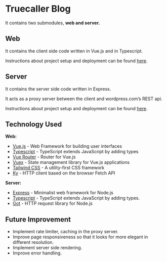# Truecaller Blog
It contains two submodules, **web and server.**

## Web
It contains the client side code written in Vue.js and in Typescript.

Instructions about project setup and deployment can be found [here](https://github.com/sumitmckv/truecaller-blog-web/blob/master/README.md).

## Server
It contains the server side code written in Express.

It acts as a proxy server between the client and wordpress.com’s REST api.

Instructions about project setup and deployment can be found [here](https://github.com/sumitmckv/truecaller-blog-server/blob/master/README.md).

## Technology Used
**Web:**

- [Vue.js](https://vuejs.org/) - Web Framework for building user interfaces
- [Typescript](https://www.typescriptlang.org/) - TypeScript extends JavaScript by adding types
- [Vue Router](https://router.vuejs.org/) - Router for Vue.js
- [Vuex](https://vuex.vuejs.org/) - State management library for Vue.js applications
- [Tailwind CSS](https://tailwindcss.com/) - A utility-first CSS framework
- [Ky](https://github.com/sindresorhus/ky) -  HTTP client based on the browser Fetch API

**Server:**

- [Express](https://expressjs.com/) - Minimalist web framework for Node.js
- [Typescript](https://www.typescriptlang.org/) - TypeScript extends JavaScript by adding types.
- [Got](https://github.com/sindresorhus/got) - HTTP request library for Node.js

## Future Improvement
- Implement rate limiter, caching in the proxy server.
- Improve page responsiveness so that it looks for more elegant in different resolution.
- Implement server side rendering.
- Improve error handling.

